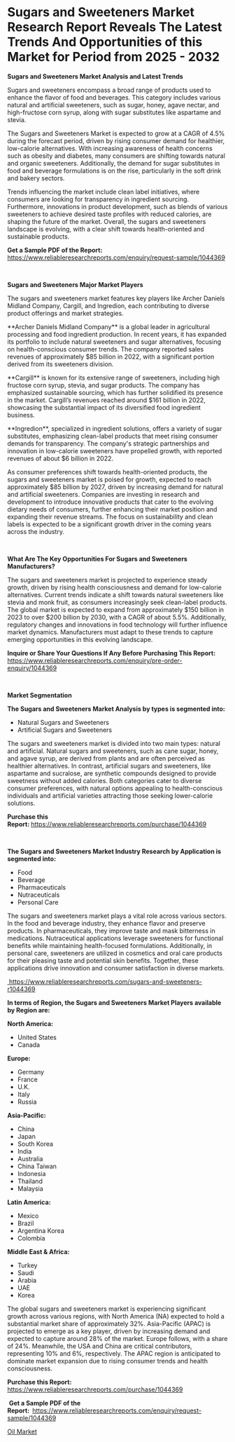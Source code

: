 <p><h1>Sugars and Sweeteners Market Research Report Reveals The Latest Trends And Opportunities of this Market for Period from 2025 - 2032</h1></p><p><strong>Sugars and Sweeteners Market Analysis and Latest Trends</strong></p>
<p><p>Sugars and sweeteners encompass a broad range of products used to enhance the flavor of food and beverages. This category includes various natural and artificial sweeteners, such as sugar, honey, agave nectar, and high-fructose corn syrup, along with sugar substitutes like aspartame and stevia. </p><p>The Sugars and Sweeteners Market is expected to grow at a CAGR of 4.5% during the forecast period, driven by rising consumer demand for healthier, low-calorie alternatives. With increasing awareness of health concerns such as obesity and diabetes, many consumers are shifting towards natural and organic sweeteners. Additionally, the demand for sugar substitutes in food and beverage formulations is on the rise, particularly in the soft drink and bakery sectors.</p><p>Trends influencing the market include clean label initiatives, where consumers are looking for transparency in ingredient sourcing. Furthermore, innovations in product development, such as blends of various sweeteners to achieve desired taste profiles with reduced calories, are shaping the future of the market. Overall, the sugars and sweeteners landscape is evolving, with a clear shift towards health-oriented and sustainable products.</p></p>
<p><strong>Get a Sample PDF of the Report:&nbsp;</strong> <a href="https://www.reliableresearchreports.com/enquiry/request-sample/1044369?utm_campaign=2307&utm_medium=2&utm_source=Github&utm_content=ia&utm_term=14022025&utm_id=sugars-and-sweeteners">https://www.reliableresearchreports.com/enquiry/request-sample/1044369</a></p>
<p>&nbsp;</p>
<p><strong>Sugars and Sweeteners Major Market Players</strong></p>
<p><p>The sugars and sweeteners market features key players like Archer Daniels Midland Company, Cargill, and Ingredion, each contributing to diverse product offerings and market strategies.</p><p>**Archer Daniels Midland Company** is a global leader in agricultural processing and food ingredient production. In recent years, it has expanded its portfolio to include natural sweeteners and sugar alternatives, focusing on health-conscious consumer trends. The company reported sales revenues of approximately $85 billion in 2022, with a significant portion derived from its sweeteners division.</p><p>**Cargill** is known for its extensive range of sweeteners, including high fructose corn syrup, stevia, and sugar products. The company has emphasized sustainable sourcing, which has further solidified its presence in the market. Cargill’s revenues reached around $161 billion in 2022, showcasing the substantial impact of its diversified food ingredient business.</p><p>**Ingredion**, specialized in ingredient solutions, offers a variety of sugar substitutes, emphasizing clean-label products that meet rising consumer demands for transparency. The company's strategic partnerships and innovation in low-calorie sweeteners have propelled growth, with reported revenues of about $6 billion in 2022. </p><p>As consumer preferences shift towards health-oriented products, the sugars and sweeteners market is poised for growth, expected to reach approximately $85 billion by 2027, driven by increasing demand for natural and artificial sweeteners. Companies are investing in research and development to introduce innovative products that cater to the evolving dietary needs of consumers, further enhancing their market position and expanding their revenue streams. The focus on sustainability and clean labels is expected to be a significant growth driver in the coming years across the industry.</p></p>
<p>&nbsp;</p>
<p><strong>What Are The Key Opportunities For Sugars and Sweeteners Manufacturers?</strong></p>
<p><p>The sugars and sweeteners market is projected to experience steady growth, driven by rising health consciousness and demand for low-calorie alternatives. Current trends indicate a shift towards natural sweeteners like stevia and monk fruit, as consumers increasingly seek clean-label products. The global market is expected to expand from approximately $150 billion in 2023 to over $200 billion by 2030, with a CAGR of about 5.5%. Additionally, regulatory changes and innovations in food technology will further influence market dynamics. Manufacturers must adapt to these trends to capture emerging opportunities in this evolving landscape.</p></p>
<p><strong>Inquire or Share Your Questions If Any Before Purchasing This Report:</strong> <a href="https://www.reliableresearchreports.com/enquiry/pre-order-enquiry/1044369?utm_campaign=2307&utm_medium=2&utm_source=Github&utm_content=ia&utm_term=14022025&utm_id=sugars-and-sweeteners">https://www.reliableresearchreports.com/enquiry/pre-order-enquiry/1044369</a></p>
<p>&nbsp;</p>
<p><strong>Market Segmentation</strong></p>
<p><strong>The Sugars and Sweeteners Market Analysis by types is segmented into:</strong></p>
<p><ul><li>Natural Sugars and Sweeteners</li><li>Artificial Sugars and Sweeteners</li></ul></p>
<p><p>The sugars and sweeteners market is divided into two main types: natural and artificial. Natural sugars and sweeteners, such as cane sugar, honey, and agave syrup, are derived from plants and are often perceived as healthier alternatives. In contrast, artificial sugars and sweeteners, like aspartame and sucralose, are synthetic compounds designed to provide sweetness without added calories. Both categories cater to diverse consumer preferences, with natural options appealing to health-conscious individuals and artificial varieties attracting those seeking lower-calorie solutions.</p></p>
<p><strong>Purchase this Report:&nbsp;</strong><a href="https://www.reliableresearchreports.com/purchase/1044369?utm_campaign=2307&utm_medium=2&utm_source=Github&utm_content=ia&utm_term=14022025&utm_id=sugars-and-sweeteners">https://www.reliableresearchreports.com/purchase/1044369</a></p>
<p>&nbsp;</p>
<p><strong>The Sugars and Sweeteners Market Industry Research by Application is segmented into:</strong></p>
<p><ul><li>Food</li><li>Beverage</li><li>Pharmaceuticals</li><li>Nutraceuticals</li><li>Personal Care</li></ul></p>
<p><p>The sugars and sweeteners market plays a vital role across various sectors. In the food and beverage industry, they enhance flavor and preserve products. In pharmaceuticals, they improve taste and mask bitterness in medications. Nutraceutical applications leverage sweeteners for functional benefits while maintaining health-focused formulations. Additionally, in personal care, sweeteners are utilized in cosmetics and oral care products for their pleasing taste and potential skin benefits. Together, these applications drive innovation and consumer satisfaction in diverse markets.</p></p>
<p><a href="https://www.reliableresearchreports.com/sugars-and-sweeteners-r1044369?utm_campaign=2307&utm_medium=2&utm_source=Github&utm_content=ia&utm_term=14022025&utm_id=sugars-and-sweeteners">&nbsp;https://www.reliableresearchreports.com/sugars-and-sweeteners-r1044369</a></p>
<p><strong>In terms of Region, the Sugars and Sweeteners Market Players available by Region are:</strong></p>
<p>
    <p> <strong> North America: </strong>
        <ul>
            <li>United States</li>
            <li>Canada</li>
        </ul>
        </p> 
    <p> <strong> Europe: </strong>
        <ul>
            <li>Germany</li>
            <li>France</li>
            <li>U.K.</li>
            <li>Italy</li>
            <li>Russia</li>
        </ul>
        </p> 
    <p> <strong> Asia-Pacific: </strong>
        <ul>
            <li>China</li>
            <li>Japan</li>
            <li>South Korea</li>
            <li>India</li>
            <li>Australia</li>
            <li>China Taiwan</li>
            <li>Indonesia</li>
            <li>Thailand</li>
            <li>Malaysia</li>
        </ul>
        </p> 
    <p> <strong> Latin America: </strong>
        <ul>
            <li>Mexico</li>
            <li>Brazil</li>
            <li>Argentina Korea</li>
            <li>Colombia</li>
        </ul>
        </p> 
    <p> <strong> Middle East & Africa: </strong>
        <ul>
            <li>Turkey</li>
            <li>Saudi</li>
            <li>Arabia</li>
            <li>UAE</li>
            <li>Korea</li>
        </ul>
    </p>
    </p>
<p><p>The global sugars and sweeteners market is experiencing significant growth across various regions, with North America (NA) expected to hold a substantial market share of approximately 32%. Asia-Pacific (APAC) is projected to emerge as a key player, driven by increasing demand and expected to capture around 28% of the market. Europe follows, with a share of 24%. Meanwhile, the USA and China are critical contributors, representing 10% and 6%, respectively. The APAC region is anticipated to dominate market expansion due to rising consumer trends and health consciousness.</p></p>
<p><strong>Purchase this Report: </strong><a href="https://www.reliableresearchreports.com/purchase/1044369?utm_campaign=2307&utm_medium=2&utm_source=Github&utm_content=ia&utm_term=14022025&utm_id=sugars-and-sweeteners">https://www.reliableresearchreports.com/purchase/1044369</a></p>
<p>&nbsp;<strong>Get a Sample PDF of the Report:&nbsp;&nbsp;</strong><a href="https://www.reliableresearchreports.com/enquiry/request-sample/1044369?utm_campaign=2307&utm_medium=2&utm_source=Github&utm_content=ia&utm_term=14022025&utm_id=sugars-and-sweeteners">https://www.reliableresearchreports.com/enquiry/request-sample/1044369</a></p>
<p><strong></strong></p>
<p><p><a href="https://github.com/manesros8/Market-Research-Report-List-1/blob/main/oil-market.md?utm_campaign=2307&utm_medium=2&utm_source=Github&utm_content=ia&utm_term=14022025&utm_id=sugars-and-sweeteners">Oil Market</a></p></p>